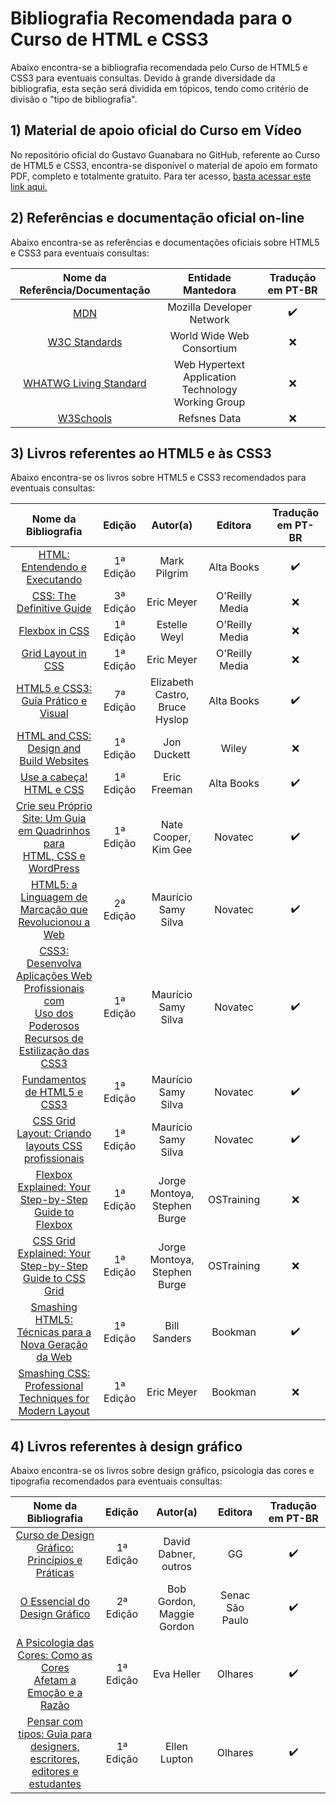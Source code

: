 # Bibliografia Recomendada para o Curso de HTML e CSS3
Abaixo encontra-se a bibliografia recomendada pelo Curso de HTML5 e CSS3 para eventuais consultas. Devido à grande diversidade da bibliografia, esta seção será dividida em tópicos, tendo como critério de divisão o "tipo de bibliografia".

## 1) Material de apoio oficial do Curso em Vídeo
No repositório oficial do Gustavo Guanabara no GitHub, referente ao Curso de HTML5 e CSS3, encontra-se disponível o material de apoio em formato PDF, completo e totalmente gratuito. Para ter acesso, [basta acessar este link aqui.](https://github.com/gustavoguanabara/html-css/tree/master/aulas-pdf)

## 2) Referências e documentação oficial on-line
Abaixo encontra-se as referências e documentações oficiais sobre HTML5 e CSS3 para eventuais consultas:

|Nome da Referência/Documentação|Entidade Mantedora|Tradução em PT-BR|
|---|---|---|
| <div align="center">[MDN](https://developer.mozilla.org/pt-BR/)</div> | <div align="center">Mozilla Developer Network</div> |<div align="center">✔️</div>|
| <div align="center">[W3C Standards](https://www.w3.org/standards/)</div> | <div align="center">World Wide Web Consortium</div> |<div align="center">❌</div>|
| <div align="center">[WHATWG Living Standard](https://html.spec.whatwg.org/)</div> | <div align="center">Web Hypertext Application Technology Working Group</div> |<div align="center">❌</div>|
| <div align="center">[W3Schools](https://www.w3schools.com/)</div> | <div align="center">Refsnes Data</div> |<div align="center">❌</div>|

## 3) Livros referentes ao HTML5 e às CSS3
Abaixo encontra-se os livros sobre HTML5 e CSS3 recomendados para eventuais consultas:

|Nome da Bibliografia|Edição|Autor(a)|Editora|Tradução em PT-BR|
|---|---|---|---|---|
|<div align="center">[HTML: Entendendo e Executando](https://www.amazon.com.br/HTML-Entendendo-Executando-Mark-Pilgrim/dp/8576085909)</div>|<div align="center">1ª Edição</div>|<div align="center">Mark Pilgrim</div>|<div align="center">Alta Books</div>|<div align="center">✔️</div>|
|<div align="center">[CSS: The Definitive Guide](https://www.amazon.com.br/CSS-Definitive-Guide-Eric-Meyer/dp/0596527330)</div>|<div align="center">3ª Edição</div>|<div align="center">Eric Meyer</div>|<div align="center">O'Reilly Media</div>|<div align="center">❌</div>|
|<div align="center">[Flexbox in CSS](https://www.amazon.com.br/Flexbox-CSS-English-Estelle-Weyl-ebook/dp/B072JHT5L4)</div>|<div align="center">1ª Edição</div>|<div align="center">Estelle Weyl</div>|<div align="center">O'Reilly Media</div>|<div align="center">❌</div>|
|<div align="center">[Grid Layout in CSS](https://www.amazon.com.br/Grid-Layout-CSS-Interface-English-ebook/dp/B01EGQ1QI8)</div>|<div align="center">1ª Edição</div>|<div align="center">Eric Meyer</div>|<div align="center">O'Reilly Media</div>|<div align="center">❌</div>|
|<div align="center">[HTML5 e CSS3: Guia Prático e Visual](https://www.amazon.com.br/Html-CSS-guia-pr%C3%A1tico-visual/dp/8576088037)</div>|<div align="center">7ª Edição</div>|<div align="center"> Elizabeth Castro, Bruce Hyslop</div>|<div align="center">Alta Books</div>|<div align="center">✔️</div>|
|<div align="center">[HTML and CSS: Design and Build Websites](https://www.amazon.com.br/HTML-CSS-Design-Build-Websites/dp/1118008189)</div>|<div align="center">1ª Edição</div>|<div align="center">Jon Duckett</div>|<div align="center">Wiley</div>|<div align="center">❌</div>|
|<div align="center">[Use a cabeça! HTML e CSS](https://www.amazon.com.br/Use-cabe%C3%A7a-HTML-Elisabeth-Freeman/dp/8576088622)</div>|<div align="center">1ª Edição</div>|<div align="center">Eric Freeman</div>|<div align="center">Alta Books</div>|<div align="center">✔️</div>|
|<div align="center">[Crie seu Próprio Site: Um Guia em Quadrinhos para<br>HTML, CSS e WordPress](https://www.amazon.com.br/Crie-Pr%C3%B3prio-Site-Nate-Cooper/dp/8575224107)</div>|<div align="center">1ª Edição</div>|<div align="center">Nate Cooper, Kim Gee</div>|<div align="center">Novatec</div>|<div align="center">✔️</div>|
|<div align="center">[HTML5: a Linguagem de Marcação que<br>Revolucionou a Web](https://www.amazon.com.br/HTML5-Maur%C3%ADcio-Samy-Silva/dp/8575224034)</div>|<div align="center">2ª Edição</div>|<div align="center">Maurício Samy Silva</div>|<div align="center">Novatec</div>|<div align="center">✔️</div>|
|<div align="center">[CSS3: Desenvolva Aplicações Web Profissionais com<br>Uso dos Poderosos Recursos de Estilização das CSS3](https://www.amazon.com.br/CSS3-Desenvolva-aplica%C3%A7%C3%B5es-profissionais-estiliza%C3%A7%C3%A3o-ebook/dp/B081NSDCMY)</div>|<div align="center">1ª Edição</div>|<div align="center">Maurício Samy Silva</div>|<div align="center">Novatec</div>|<div align="center">✔️</div>|
|<div align="center">[Fundamentos de HTML5 e CSS3](https://www.amazon.com.br/Fundamentos-HTML5-CSS3-Maur%C3%ADcio-Silva-ebook/dp/B07J5YL6CK)</div>|<div align="center">1ª Edição</div>|<div align="center">Maurício Samy Silva</div>|<div align="center">Novatec</div>|<div align="center">✔️</div>|
|<div align="center">[CSS Grid Layout: Criando layouts CSS profissionais](https://www.amazon.com.br/CSS-Grid-Layout-Criando-profissionais-ebook/dp/B07Y155PHW)</div>|<div align="center">1ª Edição</div>|<div align="center">Maurício Samy Silva</div>|<div align="center">Novatec</div>|<div align="center">✔️</div>|
|<div align="center">[Flexbox Explained: Your Step-by-Step<br>Guide to Flexbox](https://www.amazon.com.br/Flexbox-Explained-Step-Step-English-ebook/dp/B07V5JN7GX)</div>|<div align="center">1ª Edição</div>|<div align="center">Jorge Montoya, Stephen Burge</div>|<div align="center">OSTraining</div>|<div align="center">❌</div>|
|<div align="center">[CSS Grid Explained: Your Step-by-Step<br>Guide to CSS Grid](https://www.amazon.com.br/CSS-Grid-Explained-Step-Step-ebook/dp/B07K2FDP7S)</div>|<div align="center">1ª Edição</div>|<div align="center">Jorge Montoya, Stephen Burge</div>|<div align="center">OSTraining</div>|<div align="center">❌</div>|
|<div align="center">[Smashing HTML5: Técnicas para a<br>Nova Geração da Web](https://www.amazon.com.br/Smashing-HTML5-T%C3%A9cnicas-para-Gera%C3%A7%C3%A3o/dp/8577809609)</div>|<div align="center">1ª Edição</div>|<div align="center">Bill Sanders</div>|<div align="center">Bookman</div>|<div align="center">✔️</div>|
|<div align="center">[Smashing CSS: Professional<br>Techniques for Modern Layout](https://www.amazon.com.br/Smashing-CSS-Professional-Techniques-Modern/dp/047068416X)</div>|<div align="center">1ª Edição</div>|<div align="center">Eric Meyer</div>|<div align="center">Bookman</div>|<div align="center">❌</div>|
  
## 4) Livros referentes à design gráfico
Abaixo encontra-se os livros sobre design gráfico, psicologia das cores e tipografia recomendados para eventuais consultas:

|Nome da Bibliografia|Edição|Autor(a)|Editora|Tradução em PT-BR|
|---|---|---|---|---|
|<div align="center">[Curso de Design Gráfico: Princípios e Práticas](https://www.amazon.com.br/Curso-design-gr%C3%A1fico-Princ%C3%ADpios-pr%C3%A1ticas/dp/8565985644)</div>|<div align="center">1ª Edição</div>|<div align="center">David Dabner, outros</div>|<div align="center">GG</div>|<div align="center">✔️</div>|
|<div align="center">[O Essencial do Design Gráfico](https://www.amazon.com.br/Essencial-do-Design-Gr%C3%A1fico/dp/8539607603)</div>|<div align="center">2ª Edição</div>|<div align="center">Bob Gordon, Maggie Gordon</div>|<div align="center">Senac São Paulo</div>|<div align="center">✔️</div>|
|<div align="center">[A Psicologia das Cores: Como as Cores<br>Afetam a Emoção e a Razão](https://www.amazon.com.br/psicologia-das-cores-afetam-emo%C3%A7%C3%A3o/dp/658828005X)</div>|<div align="center">1ª Edição</div>|<div align="center">Eva Heller</div>|<div align="center">Olhares</div>|<div align="center">✔️</div>|
|<div align="center">[Pensar com tipos: Guia para designers,<br>escritores, editores e estudantes](https://www.amazon.com.br/Pensar-com-tipos-escritores-estudantes/dp/6588280076)</div>|<div align="center">1ª Edição</div>|<div align="center">Ellen Lupton</div>|<div align="center">Olhares</div>|<div align="center">✔️</div>|
